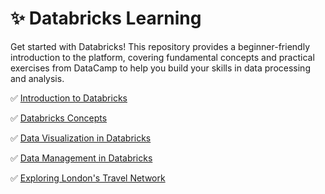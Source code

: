 # ✨ Databricks Learning

Get started with Databricks! This repository provides a beginner-friendly introduction to the platform, covering fundamental concepts and practical exercises from DataCamp to help you build your skills in data processing and analysis.

✅ [Introduction to Databricks](https://app.datacamp.com/learn/courses/introduction-to-databricks)

✅ [Databricks Concepts](https://app.datacamp.com/learn/courses/databricks-concepts)

✅ [Data Visualization in Databricks](https://app.datacamp.com/learn/courses/data-visualization-in-databricks)

✅ [Data Management in Databricks](https://app.datacamp.com/learn/courses/data-management-in-databricks)

✅ [Exploring London's Travel Network](https://app.datacamp.com/learn/projects/exploring_londons_travel_network)
